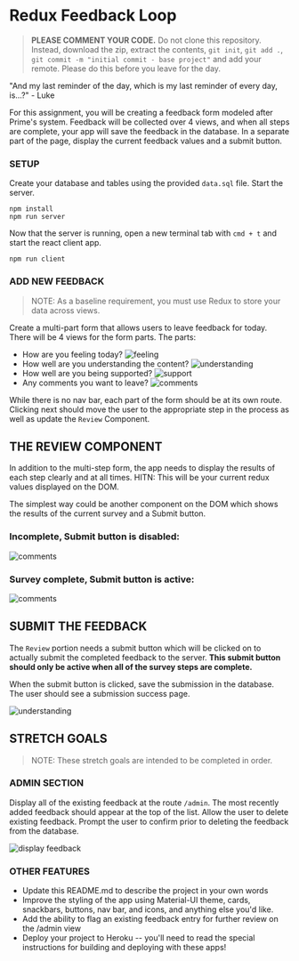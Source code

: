 # Redux Feedback Loop

> **PLEASE COMMENT YOUR CODE.** Do not clone this repository. Instead, download the zip, extract the contents, `git init`, `git add .`, `git commit -m "initial commit - base project"` and add your remote. Please do this before you leave for the day.

"And my last reminder of the day, which is my last reminder of every day, is...?" - Luke


 For this assignment, you will be creating a feedback form modeled after Prime's system. Feedback will be collected over 4 views, and when all steps are complete, your app will save the feedback in the database. In a separate part of the page, display the current feedback values and a submit button. 

### SETUP

Create your database and tables using the provided `data.sql` file. Start the server.

```
npm install
npm run server
```

Now that the server is running, open a new terminal tab with `cmd + t` and start the react client app.

```
npm run client
```

### ADD NEW FEEDBACK

> NOTE: As a baseline requirement, you must use Redux to store your data across views.

Create a multi-part form that allows users to leave feedback for today. 
There will be 4 views for the form parts.
The parts:
- How are you feeling today?
![feeling](wireframes/feeling.png)
- How well are you understanding the content?
![understanding](wireframes/understanding.png)
- How well are you being supported?
![support](wireframes/supported.png)
- Any comments you want to leave?
![comments](wireframes/comments.png)

While there is no nav bar, each part of the form should be at its own route. 
Clicking next should move the user to the appropriate step in the process 
as well as update the `Review` Component.


## THE REVIEW COMPONENT

In addition to the multi-step form, the app needs to display the results of each step clearly and at all times. HITN: This will be your current redux values displayed on the DOM. 

The simplest way could be another component on the DOM which shows the results of the current survey and a Submit button.

### Incomplete, Submit button is disabled:

![comments](wireframes/comments.png)

### Survey complete, Submit button is active:

![comments](wireframes/review.png)

## SUBMIT THE FEEDBACK

The `Review` portion needs a submit button which will be clicked on to actually submit the completed feedback to the server. **This submit button should only be active when all of the survey steps are complete.**

When the submit button is clicked, save the submission in the database. The user should see a submission success page.

![understanding](wireframes/page-five.png)



## STRETCH GOALS

> NOTE: These stretch goals are intended to be completed in order.

### ADMIN SECTION

Display all of the existing feedback at the route `/admin`. The most recently added feedback should appear at the top of the list. Allow the user to delete existing feedback. Prompt the user to confirm prior to deleting the feedback from the database.

![display feedback](wireframes/admin.png)

### OTHER FEATURES

- Update this README.md to describe the project in your own words
- Improve the styling of the app using Material-UI theme, cards, snackbars, buttons, nav bar, and icons, and anything else you'd like.
- Add the ability to flag an existing feedback entry for further review on the /admin view
- Deploy your project to Heroku -- you'll need to read the special instructions for building and deploying with these apps! 
